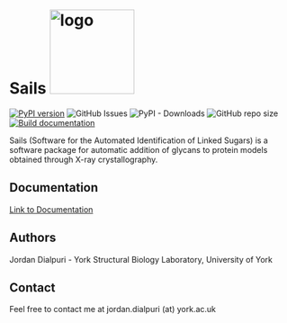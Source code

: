 # Sails <img src="https://github.com/user-attachments/assets/ebbe9660-5ad7-4ed4-aae9-b104031bf82b" alt="logo" width="150"/> 
[![PyPI version](https://badge.fury.io/py/pysails.svg)](https://badge.fury.io/py/pysails)
![GitHub Issues](https://img.shields.io/github/issues-raw/Dialpuri/Sails)
![PyPI - Downloads](https://img.shields.io/pypi/dm/Sails)
![GitHub repo size](https://img.shields.io/github/repo-size/Dialpuri/Sails)
[![Build documentation](https://github.com/Dialpuri/Sails/actions/workflows/deploy.yml/badge.svg)](https://github.com/Dialpuri/Sails/actions/workflows/deploy.yml)

Sails (Software for the Automated Identification of Linked Sugars) is a software package for automatic addition of glycans to protein models obtained through X-ray crystallography.

## Documentation
[Link to Documentation](https://dialpuri.github.io/Sails/sails.html)


## Authors

Jordan Dialpuri - York Structural Biology Laboratory, University of York


## Contact

Feel free to contact me at jordan.dialpuri (at) york.ac.uk
